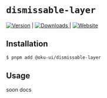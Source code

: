 # `dismissable-layer`

<span><a href="https://www.npmjs.com/package/@oku-ui/dismissable-layer "><img src="https://img.shields.io/npm/v/@oku-ui/dismissable-layer?style=flat&colorA=18181B&colorB=28CF8D" alt="Version"></a> </span> | <span> <a href="https://www.npmjs.com/package/@oku-ui/dismissable-layer"> <img src="https://img.shields.io/npm/dm/@oku-ui/dismissable-layer?style=flat&colorA=18181B&colorB=28CF8D" alt="Downloads"> </a> </span> | <span> <a href="https://oku-ui.com/primitives/components/dismissable-layer"><img src="https://img.shields.io/badge/Open%20Documentation-18181B" alt="Website"></a> </span>

## Installation

```sh
$ pnpm add @oku-ui/dismissable-layer
```

## Usage

soon docs